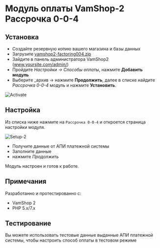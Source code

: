 # Модуль оплаты VamShop-2 Рассрочка 0-0-4

## Установка

* Создайте резервную копию вашего магазина и базы данных
* Загрузите [vamshop2-factoring004.zip](https://github.com//bnpl-kz/factoring004-vamshop/archive/refs/heads/light-plugin.zip)
* Зайдите в панель администратора VamShop2 (www.yoursite.com/admin/)
* Пройдите _Настройки → Способы оплаты_, нажмите **Добавить модуль**
* Выберите _архив → нажмите **Продолжить**, далее в списке найдите _Рассрочка 0-0-4_ модуль и нажмите **Установить**.

![Activate](https://github.com/bnpl-partners/factoring004-vamshop/raw/light-plugin/app/doc/install.png)

## Настройка

Из списка ниже нажмите на `Рассрочка 0-0-4` и откроется
страница настройки модуля.

![Setup-2](https://github.com/bnpl-partners/factoring004-vamshop/raw/light-plugin/app/doc/settings.png)

* Получите данные от АПИ платежной системы
* Заполните данные
* нажмите _Продолжить_

Модуль настроен и готов к работе.

## Примечания

Разработанно и протестированно с:

* VamShop 2
* PHP 5.x/7.x

## Тестирование

Вы можете использовать тестовые данные выданные АПИ платежной системы, чтобы настроить способ оплаты в тестовом режиме